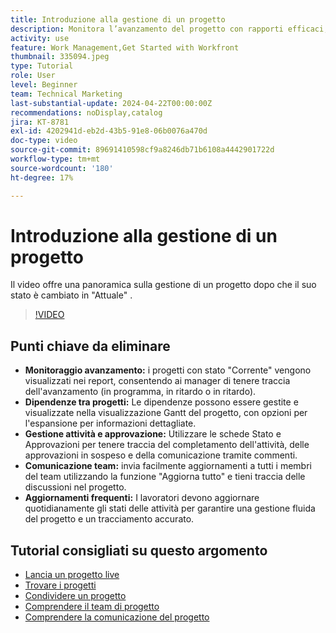 ```yaml
---
title: Introduzione alla gestione di un progetto
description: Monitora l’avanzamento del progetto con rapporti efficaci, gestisci le dipendenze tramite le visualizzazioni di Gantt, monitora le attività e le approvazioni, migliora la comunicazione del team e garantisce flussi di lavoro fluidi con aggiornamenti frequenti.
activity: use
feature: Work Management,Get Started with Workfront
thumbnail: 335094.jpeg
type: Tutorial
role: User
level: Beginner
team: Technical Marketing
last-substantial-update: 2024-04-22T00:00:00Z
recommendations: noDisplay,catalog
jira: KT-8781
exl-id: 4202941d-eb2d-43b5-91e8-06b0076a470d
doc-type: video
source-git-commit: 89691410598cf9a8246db71b6108a4442901722d
workflow-type: tm+mt
source-wordcount: '180'
ht-degree: 17%

---
```


# Introduzione alla gestione di un progetto

Il video offre una panoramica sulla gestione di un progetto dopo che il suo stato è cambiato in &quot;Attuale&quot; &#x200B;.

>[!VIDEO](https://video.tv.adobe.com/v/335094/?quality=12&learn=on&enablevpops)

## Punti chiave da eliminare

* **Monitoraggio avanzamento:** i progetti con stato &quot;Corrente&quot; vengono visualizzati nei report, consentendo ai manager di tenere traccia dell&#39;avanzamento (in programma, in ritardo o in ritardo). &#x200B;
* **Dipendenze tra progetti:** Le dipendenze possono essere gestite e visualizzate nella visualizzazione Gantt del progetto, con opzioni per l&#39;espansione per informazioni dettagliate. &#x200B;
* **Gestione attività e approvazione:** Utilizzare le schede Stato e Approvazioni per tenere traccia del completamento dell&#39;attività, delle approvazioni in sospeso e della comunicazione tramite commenti. &#x200B;
* **Comunicazione team:** invia facilmente aggiornamenti a tutti i membri del team utilizzando la funzione &quot;Aggiorna tutto&quot; e tieni traccia delle discussioni nel progetto. &#x200B;
* **Aggiornamenti frequenti:** I lavoratori devono aggiornare quotidianamente gli stati delle attività per garantire una gestione fluida del progetto e un tracciamento accurato. &#x200B;


## Tutorial consigliati su questo argomento

* [Lancia un progetto live](/help/manage-work/projects/take-a-project-live.md)
* [Trovare i progetti](/help/manage-work/projects/find-projects.md)
* [Condividere un progetto](/help/manage-work/projects/share-a-project.md)
* [Comprendere il team di progetto](/help/manage-work/projects/understand-the-project-team.md)
* [Comprendere la comunicazione del progetto](/help/manage-work/projects/understand-project-communication.md)
